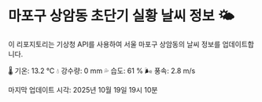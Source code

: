 
# 마포구 상암동 초단기 실황 날씨 정보 🌤️

이 리포지토리는 기상청 API를 사용하여 서울 마포구 상암동의 날씨 정보를 업데이트합니다. 

🌡️ 기온: 13.2 ℃
💧 강수량: 0 mm
💦 습도: 61 %
🌬️ 풍속: 2.8 m/s

마지막 업데이트 시각: 2025년 10월 19일 19시 10분    
